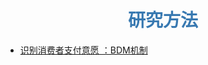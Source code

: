 # <center><font color="#3879B1">研究方法</font></center>

- [识别消费者支付意愿 ：BDM机制](https://blog.czhread.asia/2022/11/06/BDM-method/)